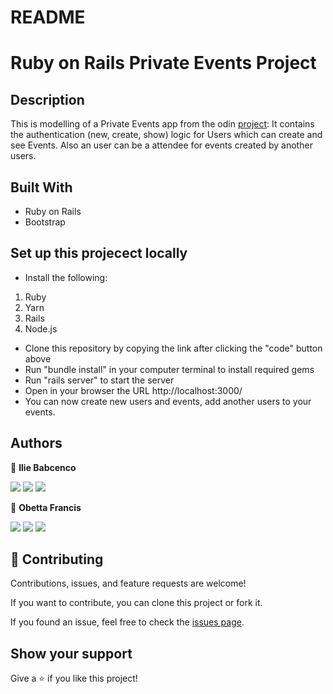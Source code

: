 # README

# Ruby on Rails Private Events Project

## Description

This is modelling of a Private Events app from the odin [project](https://www.theodinproject.com/paths/full-stack-ruby-on-rails/courses/ruby-on-rails/lessons/associations):
It contains the authentication (new, create, show) logic for Users which can create and see Events. Also an user can be a attendee for events created by another users.

## Built With

- Ruby on Rails
- Bootstrap

## Set up this projecect locally

- Install the following:

1. Ruby
2. Yarn
3. Rails
4. Node.js

- Clone this repository by copying the link after clicking the "code" button above
- Run "bundle install" in your computer terminal to install required gems
- Run "rails server" to start the server
- Open in your browser the URL http://localhost:3000/
- You can now create new users and events, add another users to your events.

## Authors

👤 **Ilie Babcenco**

[![](https://img.shields.io/badge/GitHub-100000?style=for-the-badge&logo=github&logoColor=white)](https://github.com/iliebabcenco) [![](https://img.shields.io/badge/LinkedIn-0077B5?style=for-the-badge&logo=linkedin&logoColor=white)](https://www.linkedin.com/in/ilie-babcenco-72459a1b1/) [![](https://img.shields.io/badge/Twitter-1DA1F2?style=for-the-badge&logo=twitter&logoColor=white)](https://twitter.com/BabcencoIlie)

👤 **Obetta Francis**

[![](https://img.shields.io/badge/GitHub-100000?style=for-the-badge&logo=github&logoColor=white)](https://github.com/chasscepts) [![](https://img.shields.io/badge/Twitter-1DA1F2?style=for-the-badge&logo=twitter&logoColor=white)](https://twitter.com/chasscepts) [![](https://img.shields.io/badge/LinkedIn-0077B5?style=for-the-badge&logo=linkedin&logoColor=white)](https://www.linkedin.com/in/chasscepts/)

## 🤝 Contributing

Contributions, issues, and feature requests are welcome!

If you want to contribute, you can clone this project or fork it.

If you found an issue, feel free to check the [issues page](https://github.com/chasscepts/private-events/issues).

## Show your support

Give a ⭐️ if you like this project!
